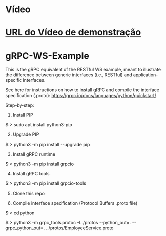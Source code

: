 # Vídeo

# [URL do Vídeo de demonstração](https://www.youtube.com/watch?v=xRIo4EL6-Q8)

# gRPC-WS-Example
This is the gRPC equivalent of the RESTful WS example, meant to illustrate the difference between generic interfaces (i.e., RESTful) and application-specific interfaces.

See here for instructions on how to install gRPC and compile the interface specification (.proto): https://grpc.io/docs/languages/python/quickstart/

Step-by-step:

1) Install PIP

$:> sudo apt install python3-pip

2) Upgrade PIP

$:> python3 -m pip install --upgrade pip

3) Install gRPC runtime

$:> python3 -m pip install grpcio

4) Install gRPC tools

$:> python3 -m pip install grpcio-tools

5) Clone this repo

6) Compile interface specification (Protocol Buffers .proto file)

$:> cd python

$:> python3 -m grpc_tools.protoc -I../protos --python_out=. --grpc_python_out=. ../protos/EmployeeService.proto
